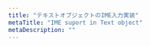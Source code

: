```yaml
---
title: "テキストオブジェクトのIME入力実装"
metaTitle: "IME suport in Text object"
metaDescription: ""
---
```


